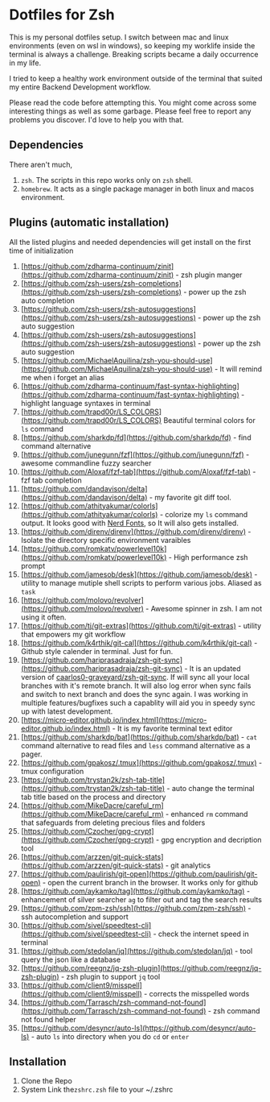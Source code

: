 # Dotfiles for Zsh

This is my personal dotfiles setup. I switch between mac and linux environments (even on wsl in windows), so keeping my worklife inside the terminal is always a challenge. Breaking scripts became a daily occurrence in my life.


I tried to keep a healthy work environment outside of the terminal that suited my entire Backend Development workflow.


Please read the code before attempting this. You might come across some interesting things as well as some garbage. Please feel free to report any problems you discover. I'd love to help you with that.



## Dependencies

There aren't much,

1. `zsh`. The scripts in this repo works only on `zsh` shell.
2. `homebrew`. It acts as a single package manager in both linux and macos environment.

## Plugins (automatic installation)

All the listed plugins and needed dependencies will get install on the first time of initialization

1. [https://github.com/zdharma-continuum/zinit](https://github.com/zdharma-continuum/zinit) - zsh plugin manger
2. [https://github.com/zsh-users/zsh-completions](https://github.com/zsh-users/zsh-completions) - power up the zsh auto completion
3. [https://github.com/zsh-users/zsh-autosuggestions](https://github.com/zsh-users/zsh-autosuggestions) - power up the zsh auto suggestion
4. [https://github.com/zsh-users/zsh-autosuggestions](https://github.com/zsh-users/zsh-autosuggestions) - power up the zsh auto suggestion
5. [https://github.com/MichaelAquilina/zsh-you-should-use](https://github.com/MichaelAquilina/zsh-you-should-use) - It will remind me when i forget an alias
6. [https://github.com/zdharma-continuum/fast-syntax-highlighting](https://github.com/zdharma-continuum/fast-syntax-highlighting) - highlight language syntaxes in terminal
7. [https://github.com/trapd00r/LS_COLORS](https://github.com/trapd00r/LS_COLORS)    Beautiful terminal colors for `ls` command
8. [https://github.com/sharkdp/fd](https://github.com/sharkdp/fd) - find command alternative
9. [https://github.com/junegunn/fzf](https://github.com/junegunn/fzf) - awesome commandline fuzzy searcher
10. [https://github.com/Aloxaf/fzf-tab](https://github.com/Aloxaf/fzf-tab) - fzf tab completion
11. [https://github.com/dandavison/delta](https://github.com/dandavison/delta) - my favorite git diff tool.
12. [https://github.com/athityakumar/colorls](https://github.com/athityakumar/colorls) - colorize my `ls` command output. It looks good with [Nerd Fonts](https://www.nerdfonts.com/font-downloads), so It will also gets installed.
13. [https://github.com/direnv/direnv](https://github.com/direnv/direnv) - Isolate the directory specific environment varaibles
14. [https://github.com/romkatv/powerlevel10k](https://github.com/romkatv/powerlevel10k) - High performance zsh prompt
15. [https://github.com/jamesob/desk](https://github.com/jamesob/desk) - utility to manage mutiple shell scripts to perform various jobs. Aliased as `task`
16. [https://github.com/molovo/revolver](https://github.com/molovo/revolver) - Awesome spinner in zsh. I am not using it often.
17. [https://github.com/tj/git-extras](https://github.com/tj/git-extras) - utility that empowers my git workflow
18. [https://github.com/k4rthik/git-cal](https://github.com/k4rthik/git-cal) - Github style calender in terminal. Just for fun.
19. [https://github.com/hariprasadraja/zsh-git-sync](https://github.com/hariprasadraja/zsh-git-sync) - It is an updated version of [caarlos0-graveyard/zsh-git-sync](https://github.com/caarlos0-graveyard/zsh-git-sync). If will sync all your local branches with it's remote branch. It will also log error when sync fails and switch to next branch and does the sync again. I was working in multiple features/bugfixes such a capablity will aid you in speedy sync up with latest development.
20. [https://micro-editor.github.io/index.html](https://micro-editor.github.io/index.html) - It is my favorite terminal text editor
21. [https://github.com/sharkdp/bat](https://github.com/sharkdp/bat) - `cat` command alternative to read files and `less` command alternative as a pager.
22. [https://github.com/gpakosz/.tmux](https://github.com/gpakosz/.tmux) - tmux configuration
23. [https://github.com/trystan2k/zsh-tab-title](https://github.com/trystan2k/zsh-tab-title) - auto change the terminal tab title based on the process and directory
24. [https://github.com/MikeDacre/careful_rm](https://github.com/MikeDacre/careful_rm) - enhanced `rm` command that safeguards from deleting precious files and folders
25. [https://github.com/Czocher/gpg-crypt](https://github.com/Czocher/gpg-crypt) - gpg encryption and decription tool
26. [https://github.com/arzzen/git-quick-stats](https://github.com/arzzen/git-quick-stats) - git analytics
27. [https://github.com/paulirish/git-open](https://github.com/paulirish/git-open) - open the current branch in the browser. It works only for github
28. [https://github.com/aykamko/tag](https://github.com/aykamko/tag) - enhancement of silver searcher `ag` to filter out and tag the search results
29. [https://github.com/zpm-zsh/ssh](https://github.com/zpm-zsh/ssh) - ssh autocompletion and support
30. [https://github.com/sivel/speedtest-cli](https://github.com/sivel/speedtest-cli) - check the internet speed in terminal
31. [https://github.com/stedolan/jq](https://github.com/stedolan/jq) - tool query the json like a database
32. [https://github.com/reegnz/jq-zsh-plugin](https://github.com/reegnz/jq-zsh-plugin) - zsh plugin to support `jq` tool
33. [https://github.com/client9/misspell](https://github.com/client9/misspell) - corrects the misspelled words
34. [https://github.com/Tarrasch/zsh-command-not-found](https://github.com/Tarrasch/zsh-command-not-found) - zsh command not found helper
35. [https://github.com/desyncr/auto-ls](https://github.com/desyncr/auto-ls) - auto `ls` into directory when you do `cd` or `enter`

## Installation

1. Clone the Repo
2. System Link the`zshrc.zsh` file to your ~/.zshrc
